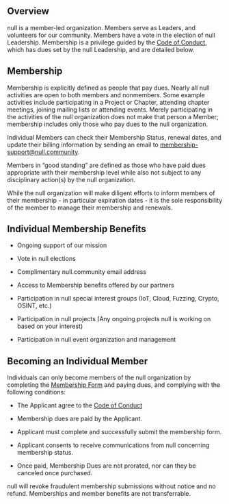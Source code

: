 ## Overview

null is a member-led organization. Members serve as Leaders, and volunteers for our community. Members have a vote in the election of null Leadership. Membership is a privilege guided by the [Code of Conduct](https://github.com/null-open-security-community/Documentation/CODE_OF_CONDUCT.md), which has dues set by the null Leadership, and are detailed below.

## Membership

Membership is explicitly defined as people that pay dues. Nearly all null activities are open to both members and nonmembers. Some example activities include participating in a Project or Chapter, attending chapter meetings, joining mailing lists or attending events. Merely participating in the activities of the null organization does not make that person a Member; membership includes only those who pay dues to the null organization.

Individual Members can check their Membership Status, renewal dates, and update their billing information by sending an email to [membership-support@null.community](mailto:membership-support@null.community).

Members in “good standing” are defined as those who have paid dues appropriate with their membership level while also not subject to any disciplinary action(s) by the null organization.

While the null organization will make diligent efforts to inform members of their membership - in particular expiration dates - it is the sole responsibility of the member to manage their membership and renewals.

## Individual Membership Benefits

-   Ongoing support of our mission

-   Vote in null elections

-   Complimentary null.community email address

-   Access to Membership benefits offered by our partners

-   Participation in null special interest groups (IoT, Cloud, Fuzzing, Crypto, OSINT, etc.)

-   Participation in null projects (Any ongoing projects null is working on based on your interest)

-   Participation in null event organization and management

## Becoming an Individual Member

Individuals can only become members of the null organization by completing the [Membership Form](https://forms.gle/FZ25rMFvRFTuBYUcA) and paying dues, and complying with the following conditions:

-   The Applicant agree to the [Code of Conduct](https://github.com/null-open-security-community/Documentation/CODE_OF_CONDUCT.md)

-   Membership dues are paid by the Applicant.

-   Applicant must complete and successfully submit the membership form.

-   Applicant consents to receive communications from null concerning membership status.

-   Once paid, Membership Dues are not prorated, nor can they be canceled once purchased.

null will revoke fraudulent membership submissions without notice and no refund. Memberships and member benefits are not transferrable.
